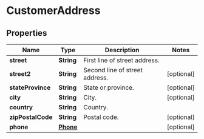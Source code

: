 

# CustomerAddress

## Properties

Name | Type | Description | Notes
------------ | ------------- | ------------- | -------------
**street** | **String** | First line of street address. | 
**street2** | **String** | Second line of street address. |  [optional]
**stateProvince** | **String** | State or province. |  [optional]
**city** | **String** | City. |  [optional]
**country** | **String** | Country. | 
**zipPostalCode** | **String** | Postal code. |  [optional]
**phone** | [**Phone**](Phone.md) |  |  [optional]



